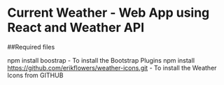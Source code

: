 # Current Weather - Web App using React and Weather API

##Required files

npm install boostrap - To install the Bootstrap Plugins
npm install https://github.com/erikflowers/weather-icons.git  - To install the Weather Icons from GITHUB 
